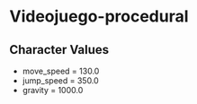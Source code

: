 # Videojuego-procedural

## Character Values
- move_speed = 130.0
- jump_speed = 350.0
- gravity = 1000.0